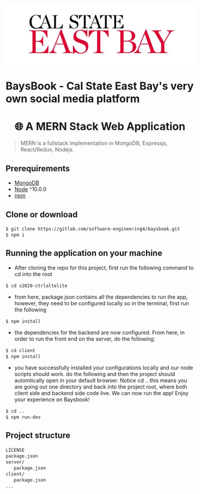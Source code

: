 ![CSUEB Logo](/Images/csueb-logo.jpg) 

# BaysBook - Cal State East Bay's very own social media platform

<h1 align="center">
🌐 A MERN Stack Web Application
</h1>


> MERN is a fullstack implementation in MongoDB, Expressjs, React/Redux, Nodejs.


## Prerequirements
- [MongoDB](https://gist.github.com/nrollr/9f523ae17ecdbb50311980503409aeb3)
- [Node](https://nodejs.org/en/download/) ^10.0.0
- [npm](https://nodejs.org/en/download/package-manager/)

## Clone or download
```terminal
$ git clone https://gitlab.com/software-engineering4/baysbook.git
$ npm i
```

## Running the application on your machine
* After cloning the repo for this project, first run the following command to cd into the root
```terminal
$ cd s2020-ctrlaltelite
```
* from here, package.json contains all the dependencies to run the app, however, they need to be configured locally so in the terminal, first run the following
```terminal
$ npm install
```
* the dependencies for the backend are now configured. From here, in order to run the front end on the server, do the following:
```terminal
$ cd client
$ npm install
```

* you have successfully installed your configurations locally and our node scripts should work. do the following and then the project should automtically open in your default browser. Notice cd .. this means you are going out one directory and back into the project root, where both client side and backend side code live. We can now run the app! Enjoy your experience on Baysbook!
```terminal
$ cd ..
$ npm run-dev
```


## Project structure
```terminal
LICENSE
package.json
server/
   package.json
client/
   package.json
...
```

